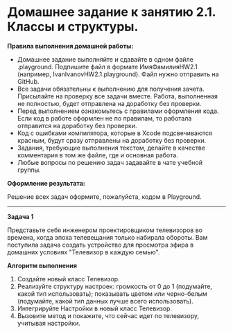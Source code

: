 # Домашнее задание к занятию 2.1. Классы и структуры.

**Правила выполнения домашней работы:**

*	Домашнее задание выполняйте и сдавайте в одном файле .playground. Подпишите файл в формате ИмяФамилияHW2.1 (например, IvanIvanovHW2.1.playground). Файл нужно отправить на GitHub.
*	Все задачи обязательны к выполнению для получения зачета. Присылайте на проверку все задачи вместе. Работа, выполненная не полностью, будет отправлена на доработку без проверки.
*	Перед выполнением ознакомьтесь с правилами оформления кода. Если код в работе оформлен не по правилам, то работала отправится на доработку без проверки.
*	Код с ошибками компилятора, которые в Xcode подсвечиваются красным, будут сразу отправлены на доработку без проверки.
*	Задания, требующие выполнения текстом, делайте в качестве комментария в том же файле, где и основная работа.
*	Любые вопросы по решению задач задавайте в чате учебной группы.

**Оформление результата:**

Решение всех задач оформите, пожалуйста, кодом в Playground.
________________________________________
**Задача 1**

Представьте себя инженером проектировщиком телевизоров во времена, когда эпоха телевещания только набирала обороты. Вам поступила задача создать устройство для просмотра эфира в домашних условиях "Телевизор в каждую семью".

**Алгоритм выполнения**

1.	Создайте новый класс Телевизор.
2.	Реализуйте структуру настроек:
громкость от 0 до 1 (подумайте, какой тип использовать); показывать цветом или черно-белым (подумайте, какой тип данных лучше всего использовать).
3.	Интегрируйте Настройки в новый класс Телевизор.
4.	Вызовите метод и покажите, что сейчас идет по телевизору, учитывая настройки.

